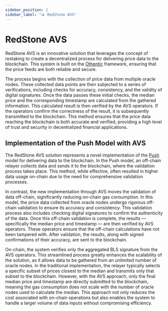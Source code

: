 ```yaml
---
sidebar_position: 2
sidebar_label: "📊 RedStone AVS"
---
```


# RedStone AVS

RedStone AVS is an innovative solution that leverages the concept of restaking to create a decentralized process for delivering price data to the blockchain.
This system is built on the [Othentic](https://www.othentic.xyz/) framework, ensuring that the price feeds are both reliable and secure.

The process begins with the collection of price data from multiple oracle nodes.
These collected data points are then subjected to a series of verifications, including checks for accuracy, consistency, and the validity of digital signatures.
Once the data passes these initial checks, the median price and the corresponding timestamp are calculated from the gathered information.
This calculated result is then verified by the AVS operators.
If the operators confirm the correctness of the result, it is subsequently transmitted to the blockchain.
This method ensures that the price data reaching the blockchain is both accurate and verified, providing a high level of trust and security in decentralized financial applications.

## Implementation of the Push Model with AVS

The RedStone AVS solution represents a novel implementation of the [Push](/docs/dapps/redstone-push) model for delivering data to the blockchain.
In the Push model, an off-chain relayer collects data and sends it to the blockchain, where the validation process takes place.
This method, while effective, often resulted in higher data usage on-chain due to the need for comprehensive validation processes.

In contrast, the new implementation through AVS moves the validation of data off-chain, significantly reducing on-chain gas consumption.
In this model, the price data collected from oracle nodes undergo rigorous off-chain validation to ensure its accuracy and consistency.
This validation process also includes checking digital signatures to confirm the authenticity of the data.
Once this off-chain validation is complete, the results — specifically the median price and timestamp — are then verified by AVS operators. These operators ensure that the off-chain calculations have not been tampered with.
After validation, the results, along with signed confirmations of their accuracy, are sent to the blockchain.

On-chain, the system verifies only the aggregated BLS signature from the AVS operators.
This streamlined process greatly enhances the scalability of the solution, as it allows data to be gathered from an unlimited number of oracle nodes.
In the traditional implementation, the relayer typically selects a specific subset of prices closest to the median and transmits only that subset to the blockchain.
However, with the AVS approach, only the final median price and timestamp are directly submitted to the blockchain, meaning the gas consumption does not scale with the number of oracle nodes used to calculate the median.
This approach not only reduces the cost associated with on-chain operations but also enables the system to handle a larger volume of data inputs without compromising efficiency.
